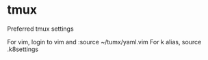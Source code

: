 # tmux
Preferred tmux settings

For vim, login to vim and :source ~/tumx/yaml.vim
For k alias, source .k8settings 
